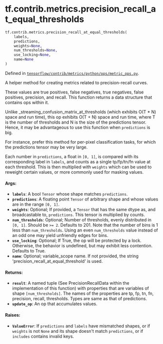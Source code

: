 <div itemscope itemtype="http://developers.google.com/ReferenceObject">
<meta itemprop="name" content="tf.contrib.metrics.precision_recall_at_equal_thresholds" />
</div>

# tf.contrib.metrics.precision_recall_at_equal_thresholds

``` python
tf.contrib.metrics.precision_recall_at_equal_thresholds(
    labels,
    predictions,
    weights=None,
    num_thresholds=None,
    use_locking=None,
    name=None
)
```



Defined in [`tensorflow/contrib/metrics/python/ops/metric_ops.py`](https://www.tensorflow.org/code/tensorflow/contrib/metrics/python/ops/metric_ops.py).

A helper method for creating metrics related to precision-recall curves.

These values are true positives, false negatives, true negatives, false
positives, precision, and recall. This function returns a data structure that
contains ops within it.

Unlike _streaming_confusion_matrix_at_thresholds (which exhibits O(T * N)
space and run time), this op exhibits O(T + N) space and run time, where T is
the number of thresholds and N is the size of the predictions tensor. Hence,
it may be advantageous to use this function when `predictions` is big.

For instance, prefer this method for per-pixel classification tasks, for which
the predictions tensor may be very large.

Each number in `predictions`, a float in `[0, 1]`, is compared with its
corresponding label in `labels`, and counts as a single tp/fp/tn/fn value at
each threshold. This is then multiplied with `weights` which can be used to
reweight certain values, or more commonly used for masking values.

#### Args:

* <b>`labels`</b>: A bool `Tensor` whose shape matches `predictions`.
* <b>`predictions`</b>: A floating point `Tensor` of arbitrary shape and whose values
    are in the range `[0, 1]`.
* <b>`weights`</b>: Optional; If provided, a `Tensor` that has the same dtype as,
    and broadcastable to, `predictions`. This tensor is multiplied by counts.
* <b>`num_thresholds`</b>: Optional; Number of thresholds, evenly distributed in
    `[0, 1]`. Should be `>= 2`. Defaults to 201. Note that the number of bins
    is 1 less than `num_thresholds`. Using an even `num_thresholds` value
    instead of an odd one may yield unfriendly edges for bins.
* <b>`use_locking`</b>: Optional; If True, the op will be protected by a lock.
    Otherwise, the behavior is undefined, but may exhibit less contention.
    Defaults to True.
* <b>`name`</b>: Optional; variable_scope name. If not provided, the string
    'precision_recall_at_equal_threshold' is used.


#### Returns:

* <b>`result`</b>: A named tuple (See PrecisionRecallData within the implementation of
    this function) with properties that are variables of shape
    `[num_thresholds]`. The names of the properties are tp, fp, tn, fn,
    precision, recall, thresholds. Types are same as that of predictions.
* <b>`update_op`</b>: An op that accumulates values.


#### Raises:

* <b>`ValueError`</b>: If `predictions` and `labels` have mismatched shapes, or if
    `weights` is not `None` and its shape doesn't match `predictions`, or if
    `includes` contains invalid keys.